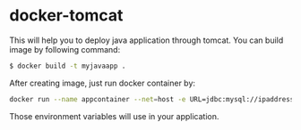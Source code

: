 # docker-tomcat

This will help you to deploy java application through tomcat.
You can build image by following command:
```sh
$ docker build -t myjavaapp .
```
After creating image, just run docker container by:
```sh
docker run --name appcontainer --net=host -e URL=jdbc:mysql://ipaddress/db -e USERNAME=username -e PASSWORD=password -d myjavaapp
```
Those environment variables will use in your application.
